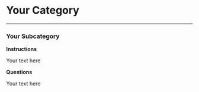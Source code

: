 # Your Category

-----

### Your Subcategory	

**Instructions**

Your text here

**Questions**	

Your text here
